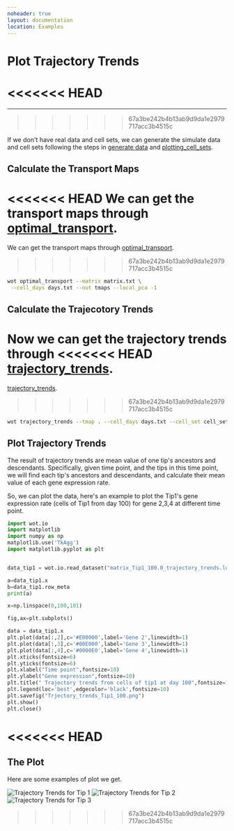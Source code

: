 ```yaml
---
noheader: true
layout: documentation
location: Examples
---
```


# Plot Trajectory Trends
<<<<<<< HEAD
=======
------------------------
>>>>>>> 67a3be242b4b13ab9d9da1e2979717acc3b4515c

If we don't have real data and cell sets, we can generate the simulate data and cell sets following the steps in [generate data](generate_data) and [plotting_cell_sets](plotting_cell_sets).

## Calculate the Transport Maps

<<<<<<< HEAD
We can get the transport maps through [optimal_transport](optimal_transport).
=======
We can get the transport maps through [optimal_transport]({{site.baseurl}}/cli_documentation#transport-maps).
>>>>>>> 67a3be242b4b13ab9d9da1e2979717acc3b4515c

```sh
wot optimal_transport --matrix matrix.txt \
 --cell_days days.txt --out tmaps --local_pca -1
```

## Calculate the Trajecotory Trends
Now we can get the trajectory trends through
<<<<<<< HEAD
[trajectory_trends](trajectory_trends).
=======
[trajectory_trends]({{site.baseurl}}/cli_documentation#trajectory-trends).
>>>>>>> 67a3be242b4b13ab9d9da1e2979717acc3b4515c
```sh
wot trajectory_trends --tmap . --cell_days days.txt --cell_set cell_sets.gmt --matrix matrix.txt
```

## Plot Trajectory Trends
The result of trajectory trends are mean value of one tip's ancestors and descendants. Specifically, given time point, and the tips in this time point, we will find each tip's ancestors and descendants, and calculate their mean value of each gene expression rate.

So, we can plot the data, here's an example to plot the 
Tip1's gene expression rate (cells of Tip1 from day 100) for gene 2,3,4 at different time point.

```python
import wot.io
import matplotlib
import numpy as np
matplotlib.use('TkAgg')
import matplotlib.pyplot as plt


data_tip1 = wot.io.read_dataset("matrix_Tip1_100.0_trajectory_trends.loom")

a=data_tip1.x
b=data_tip1.row_meta
print(a)

x=np.linspace(0,100,101)

fig,ax=plt.subplots()

data = data_tip1.x
plt.plot(data[:,2],c='#E00000',label='Gene 2',linewidth=1)
plt.plot(data[:,3],c='#00E000',label='Gene 3',linewidth=1)
plt.plot(data[:,4],c='#0000E0',label='Gene 4',linewidth=1)
plt.xticks(fontsize=6)
plt.yticks(fontsize=6)
plt.xlabel("Time point",fontsize=10)
plt.ylabel("Gene expression",fontsize=10)
plt.title(" Trajectory trends from cells of tip1 at day 100",fontsize=10)
plt.legend(loc='best',edgecolor='black',fontsize=10)
plt.savefig("Trjectory_trends_Tip1_100.png")
plt.show()
plt.close()
```

<<<<<<< HEAD
=======


## The Plot

Here are some examples of plot we get.



![Trajectory Trends for Tip 1]({{site.baseurl}}/images/trajectory_trends_1.png)
![Trajectory Trends for Tip 2]({{site.baseurl}}/images/trajectory_trends_2.png)
![Trajectory Trends for Tip 3]({{site.baseurl}}/images/trajectory_trends_3.png)
>>>>>>> 67a3be242b4b13ab9d9da1e2979717acc3b4515c
